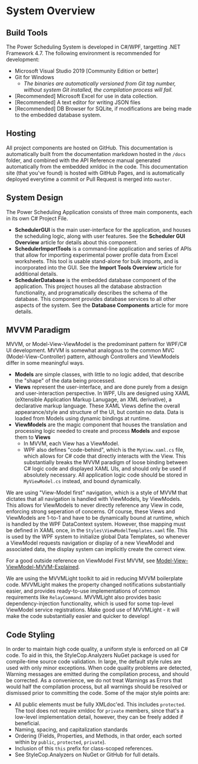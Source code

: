 # System Overview

## Build Tools
The Power Scheduling System is developed in C#/WPF, targetting .NET Framework 4.7. The following environment is recommended for development:
- Microsoft Visual Studio 2019 [Community Edition or better]
- Git for Windows
  - *The binaries are automatically versioned from Git tag number, without system Git installed, the compilation process will fail.*
- \[Recommended] Microsoft Excel for use in data collection.
- \[Recommended] A text editor for writing JSON files
- \[Recommended] DB Browser for SQLite, if modifications are being made to the embedded database system.

## Hosting
All project components are hosted on GitHub. This documentation is automatically built from the documentation markdown hosted in the `/docs` folder, and combined with the API Reference manual generated automatically from the embedded xmldoc in the code. This documentation site (that you've found) is hosted with GitHub Pages, and is automatically deployed everytime a commit or Pull Request is merged into `master`.

## System Design
The Power Scheduling Application consists of three main components, each in its own C# Project File.
- **SchedulerGUI** is the main user-interface for the application, and houses the scheduling logic, along with user features. See the **Scheduler GUI Overview** article for details about this component.
- **SchedulerImportTools** is a command-line application and series of APIs that allow for importing experimental power profile data from Excel worksheets. This tool is usable stand-alone for bulk imports, and is incorporated into the GUI. See the **Import Tools Overview** article for additional details.
- **SchedulerDatabase** is the embedded database component of the application. This project houses all the database abstraction functionality, and programatically describes the schema of the database. This component provides database services to all other aspects of the system. See the **Database Components** article for more details.

## MVVM Paradigm
MVVM, or Model-View-ViewModel is the predominant pattern for WPF/C# UI development. MVVM is somewhat analogous to the common MVC (Model-View-Controller) pattern, although Controllers and ViewModels differ in some meaningful ways. 

- **Models** are simple classes, with little to no logic added, that describe the "shape" of the data being processed.
- **Views** represent the user-interface, and are done purely from a design and user-interaction perspective. In WPF, UIs are designed using XAML (eXtensible Application Markup Lanugage, an XML derivative), a declarative markup language. These XAML Views define the overall appearance/style and structure of the UI, but contain no data. Data is loaded from Models using dynamic bindings at runtime.
- **ViewModels** are the magic component that houses the translation and processing logic needed to create and process **Models** and expose them to **Views**
  - In MVVM, each View has a ViewModel.
  - WPF also defines "code-behind", which is the `MyView.xaml.cs` file, which allows for C# code that directly interacts with the View. This substantially breaks the MVVM paradigm of loose binding between C# logic code and displayed XAML UIs, and should only be used if absolutely necessary. All application logic code should be stored in `MyViewModel.cs` instead, and bound dynamically.

We are using "View-Model first" navigation, which is a style of MVVM that dictates that all navigation is handled with ViewModels, by ViewModels. This allows for ViewModels to never directly reference any View in code, enforcing strong seperation of concerns. Of course, these Views and ViewModels are 1-to-1 and have to be dynamically bound at runtime, which is handled by the WPF DataContext system. However, thse mapping must be defined in XAML once, in the  `Styles\ViewModelTemplates.xaml` file. This is used by the WPF system to initialize global Data Templates, so whenever a ViewModel requests navigation or display of a new ViewModel and associated data, the display system can implicitly create the correct view.

For a good outside reference on ViewModel First MVVM, see [Model-View-ViewModel-MVVM-Explained](https://www.wintellect.com/model-view-viewmodel-mvvm-explained/).

We are using the MVVMLight toolkit to aid in reducing MVVM boilerplate code. MVVMLight makes the property changed notifications substantially easier, and provides ready-to-use implementations of common requirements like `RelayCommand`. MVVMLight also provides basic dependency-injection functionality, which is used for some top-level ViewModel service registrations. Make good use of MVVMLight - it will make the code substantially easier and quicker to develop!

## Code Styling
In order to maintain high code quality, a uniform style is enforced on all C# code. To aid in this, the StyleCop.Analyzers NuGet package is used for compile-time source code validation. In large, the default style rules are used with only minor exceptions. When code quality problems are detected, Warning messages are emitted during the compilation process, and should be corrected. As a convenience, we do not treat Warnings as Errors that would half the compilation process, but all warnings should be resolved or dismissed prior to committing the code. Some of the major style points are:
- All public elements must be fully XMLdoc'ed. This includes ```protected```. The tool does not require xmldoc for ```private``` members, since that's a low-level implementation detail, however, they can be freely added if beneficial.
- Naming, spacing, and capitalization standards
- Ordering (Fields, Properties, and Methods, in that order, each sorted within by `public`, `protected`, `private`).
- Inclusion of this `this` prefix for class-scoped references.
- See StyleCop.Analyzers on NuGet or GitHub for full details.